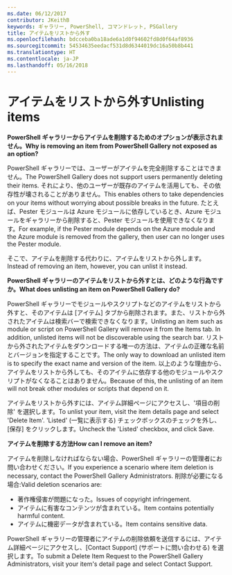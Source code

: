 ```yaml
---
ms.date: 06/12/2017
contributor: JKeithB
keywords: ギャラリー, PowerShell, コマンドレット, PSGallery
title: アイテムをリストから外す
ms.openlocfilehash: bdcceba0ba18ade6a1d0f94602fd8d0f64af8936
ms.sourcegitcommit: 54534635eedacf531d8d6344019dc16a50b8b441
ms.translationtype: HT
ms.contentlocale: ja-JP
ms.lasthandoff: 05/16/2018
---
```

# <a name="unlisting-items"></a><span data-ttu-id="fbbdf-103">アイテムをリストから外す</span><span class="sxs-lookup"><span data-stu-id="fbbdf-103">Unlisting items</span></span>

<span data-ttu-id="fbbdf-104">**PowerShell ギャラリーからアイテムを削除するためのオプションが表示されません。**</span><span class="sxs-lookup"><span data-stu-id="fbbdf-104">**Why is removing an item from PowerShell Gallery not exposed as an option?**</span></span>

<span data-ttu-id="fbbdf-105">PowerShell ギャラリーでは、ユーザーがアイテムを完全削除することはできません。</span><span class="sxs-lookup"><span data-stu-id="fbbdf-105">The PowerShell Gallery does not support users permanently deleting their items.</span></span>
<span data-ttu-id="fbbdf-106">それにより、他のユーザーが既存のアイテムを活用しても、その依存性が壊されることがありません。</span><span class="sxs-lookup"><span data-stu-id="fbbdf-106">This enables others to take dependencies on your items without worrying about possible breaks in the future.</span></span>
<span data-ttu-id="fbbdf-107">たとえば、Pester モジュールは Azure モジュールに依存しているとき、Azure モジュールをギャラリーから削除すると、Pester モジュールを使用できなくなります。</span><span class="sxs-lookup"><span data-stu-id="fbbdf-107">For example, if the Pester module depends on the Azure module and the Azure module is removed from the gallery, then user can no longer uses the Pester module.</span></span>

<span data-ttu-id="fbbdf-108">そこで、アイテムを削除する代わりに、アイテムをリストから外します。</span><span class="sxs-lookup"><span data-stu-id="fbbdf-108">Instead of removing an item, however, you can unlist it instead.</span></span>

<span data-ttu-id="fbbdf-109">**PowerShell ギャラリーのアイテムをリストから外すとは、どのような行為ですか。**</span><span class="sxs-lookup"><span data-stu-id="fbbdf-109">**What does unlisting an item on PowerShell Gallery do?**</span></span>

<span data-ttu-id="fbbdf-110">PowerShell ギャラリーでモジュールやスクリプトなどのアイテムをリストから外すと、そのアイテムは [アイテム] タブから削除されます。また、リストから外されたアイテムは検索バーで検索できなくなります。</span><span class="sxs-lookup"><span data-stu-id="fbbdf-110">Unlisting an item such as module or script on PowerShell Gallery will remove it from the Items tab. In addition, unlisted items will not be discoverable using the search bar.</span></span>
<span data-ttu-id="fbbdf-111">リストから外されたアイテムをダウンロードする唯一の方法は、アイテムの正確な名前とバージョンを指定することです。</span><span class="sxs-lookup"><span data-stu-id="fbbdf-111">The only way to download an unlisted item is to specify the exact name and version of the item.</span></span>
<span data-ttu-id="fbbdf-112">以上のような理由から、アイテムをリストから外しても、そのアイテムに依存する他のモジュールやスクリプトがなくなることはありません。</span><span class="sxs-lookup"><span data-stu-id="fbbdf-112">Because of this, the unlisting of an item will not break other modules or scripts that depend on it.</span></span>

<span data-ttu-id="fbbdf-113">アイテムをリストから外すには、アイテム詳細ページにアクセスし、'項目の削除' を選択します。</span><span class="sxs-lookup"><span data-stu-id="fbbdf-113">To unlist your item, visit the item details page and select 'Delete Item'.</span></span> <span data-ttu-id="fbbdf-114">'Listed' (一覧に表示する) チェックボックスのチェックを外し、[保存] をクリックします。</span><span class="sxs-lookup"><span data-stu-id="fbbdf-114">Uncheck the 'Listed' checkbox, and click Save.</span></span>

<span data-ttu-id="fbbdf-115">**アイテムを削除する方法**</span><span class="sxs-lookup"><span data-stu-id="fbbdf-115">**How can I remove an item?**</span></span>

<span data-ttu-id="fbbdf-116">アイテムを削除しなければならない場合、PowerShell ギャラリーの管理者にお問い合わせください。</span><span class="sxs-lookup"><span data-stu-id="fbbdf-116">If you experience a scenario where item deletion is necessary, contact the PowerShell Gallery Administrators.</span></span>
<span data-ttu-id="fbbdf-117">削除が必要になる場合:</span><span class="sxs-lookup"><span data-stu-id="fbbdf-117">Valid deletion scenarios are:</span></span>
- <span data-ttu-id="fbbdf-118">著作権侵害が問題になった。</span><span class="sxs-lookup"><span data-stu-id="fbbdf-118">Issues of copyright infringement.</span></span>
- <span data-ttu-id="fbbdf-119">アイテムに有害なコンテンツが含まれている。</span><span class="sxs-lookup"><span data-stu-id="fbbdf-119">Item contains potentially harmful content.</span></span>
- <span data-ttu-id="fbbdf-120">アイテムに機密データが含まれている。</span><span class="sxs-lookup"><span data-stu-id="fbbdf-120">Item contains sensitive data.</span></span>

<span data-ttu-id="fbbdf-121">PowerShell ギャラリーの管理者にアイテムの削除依頼を送信するには、アイテム詳細ページにアクセスし、[Contact Support] \(サポートに問い合わせる) を選択します。</span><span class="sxs-lookup"><span data-stu-id="fbbdf-121">To submit a Delete Item Request to the PowerShell Gallery Administrators, visit your item's detail page and select Contact Support.</span></span>